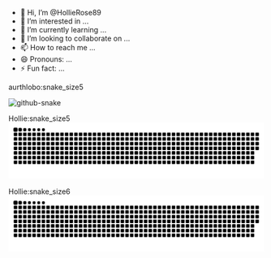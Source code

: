 - 👋 Hi, I’m @HollieRose89
- 👀 I’m interested in ...
- 🌱 I’m currently learning ...
- 💞️ I’m looking to collaborate on ...
- 📫 How to reach me ...
- 😄 Pronouns: ...
- ⚡ Fun fact: ...

<!---
HollieRose89/HollieRose89 is a ✨ special ✨ repository because its `README.md` (this file) appears on your GitHub profile.
You can click the Preview link to take a look at your changes.
--->

aurthlobo:snake_size5

<picture>
  <source media="(prefers-color-scheme: dark)" srcset="https://raw.githubusercontent.com/HollieRose89/HollieRose89/output-arthur_V0.0.1/github-contribution-grid-snake-dark_v008.svg" />
  <source media="(prefers-color-scheme: light)" srcset="https://raw.githubusercontent.com/HollieRose89/HollieRose89/output/github-contribution-grid-snake.svg" />
  <img alt="github-snake" src="https://raw.githubusercontent.com/HollieRose89/HollieRose89/output/github-contribution-grid-snake.svg" />
</picture>


Hollie:snake_size5
<picture>
  <source media="(prefers-color-scheme: dark)" srcset="https://raw.githubusercontent.com/HollieRose89/HollieRose89/output-v008-snakeSize5/github-contribution-grid-snake-dark_v008.svg" />
  <source media="(prefers-color-scheme: light)" srcset="https://raw.githubusercontent.com/HollieRose89/HollieRose89/output/github-contribution-grid-snake.svg" />
  <img alt="github-snake" src="https://raw.githubusercontent.com/HollieRose89/HollieRose89/output-v008-snakeSize5/github-contribution-grid-snake-dark_v008.svg" />
</picture>


Hollie:snake_size6
<picture>
  <source media="(prefers-color-scheme: dark)" srcset="https://raw.githubusercontent.com/HollieRose89/HollieRose89/output-v008-snakeSize6/github-contribution-grid-snake-dark_v008.svg" />
  <source media="(prefers-color-scheme: light)" srcset="https://raw.githubusercontent.com/HollieRose89/HollieRose89/output/github-contribution-grid-snake.svg" />
  <img alt="github-snake" src="https://raw.githubusercontent.com/HollieRose89/HollieRose89/output-v008-snakeSize5/github-contribution-grid-snake-dark_v008.svg" />
</picture>

